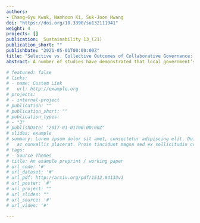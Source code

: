 ```yaml
---
authors: 
- Chang-Gyu Kwak, Namhoon Ki, Suk-Joon Hwang
doi: "https://doi.org/10.3390/su132111941"
weight: 4
projects: []
publication: _Sustainability 13_(21)
publication_short: ""
publishDate: "2021-05-01T00:00:00Z"
title: "Selective vs. Collective Outcomes of Collaborative Governance: The Impacts of Federal Stimulus Programs on Local and Regional Governance Outcomes"
abstract: A number of studies have demonstrated that local government’s self-governing mechanisms can bring about positive collective outcomes for an entire region. However, less attention has been paid to different levels of collective outcomes (e.g., individual local governments vs. entire regions). Comparing such selective and collective outcomes in interlocal collaborations, this study attempts to explore which specific collaborative self-governing mechanisms can better work for which respective outcomes. Applying network approaches with time-series cross-sectional data, this study investigates how each local government’s network position and the network structure as a whole influence the impact of Energy Efficiency and Conservation Block Grants on job creation in terms of the regional green economy. Empirical results demonstrate the need for separating selective and collective outcomes in developing theories of regional governance. Additionally, the results provide practitioners with advice on how to manage interlocal relationships in order to maximize collective outcomes at different levels.

# featured: false
# links:
# - name: Custom Link
#   url: http://example.org
# projects:
# - internal-project
# publication: ""
# publication_short: ""
# publication_types:
# - "3"
# publishDate: "2017-01-01T00:00:00Z"
# slides: example
# summary: Lorem ipsum dolor sit amet, consectetur adipiscing elit. Duis posuere tellus
#   ac convallis placerat. Proin tincidunt magna sed ex sollicitudin condimentum.
# tags:
# - Source Themes
# title: An example preprint / working paper
# url_code: '#'
# url_dataset: '#'
# url_pdf: http://arxiv.org/pdf/1512.04133v1
# url_poster: '#'
# url_project: ""
# url_slides: ""
# url_source: '#'
# url_video: '#'

---
```


